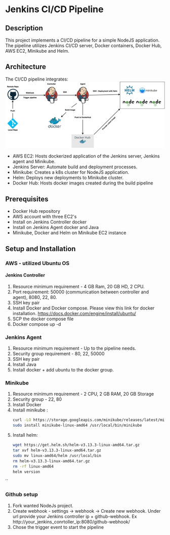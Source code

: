 # Jenkins CI/CD Pipeline

## Description

This project implements a CI/CD pipeline for a simple NodeJS application. The pipeline utilizes Jenkins CI/CD server, Docker containers, Docker Hub, AWS EC2, Minikube and Helm.

## Architecture

The CI/CD pipeline integrates:
![alt text](./Design_Overview.png)

- AWS EC2: Hosts dockerized application of the Jenkins server, Jenkins agent and Minikube.
- Jenkins Server: Automate build and deployment processes.
- Minikube: Creates a k8s cluster for NodeJS application.
- Helm: Deploys new deployments to Minikube cluster.
- Docker Hub: Hosts docker images created during the build pipeline

## Prerequisites

- Docker Hub repository
- AWS account with three EC2's
- Install on Jenkins Controller docker
- Install on Jenkins Agent docker and Java
- Minikube, Docker and Helm on Minikube EC2 instance

## Setup and Installation

### AWS - utilized Ubuntu OS

#### Jenkins Controller

1. Resource minimum requirement - 4 GB Ram, 20 GB HD, 2 CPU.
2. Port requirement: 50000 (communication between controller and agent), 8080, 22, 80.
3. SSH key pair
4. Install Docker and Docker compose. Please view this link for docker installation. https://docs.docker.com/engine/install/ubuntu/
5. SCP the docker compose file
6. Docker compose up -d

### Jenkins Agent

1. Resource minimum requirement - Up to the pipeline needs.
2. Security group requirement - 80, 22, 50000
3. SSH key pair
4. Install Java
5. Install docker + add ubuntu to the docker group.

### Minikube

1. Resource minimum requirement - 2 CPU, 2 GB RAM, 20 GB Storage
2. Security group - 22, 80
3. Install Docker
4. Install minikube :
   ```sh
   curl -LO https://storage.googleapis.com/minikube/releases/latest/minikube-linux-amd64
   sudo install minikube-linux-amd64 /usr/local/bin/minikube
   ```
5. Install helm:
   ```sh
   wget https://get.helm.sh/helm-v3.13.3-linux-amd64.tar.gz
   tar xvf helm-v3.13.3-linux-amd64.tar.gz
   sudo mv linux-amd64/helm /usr/local/bin
   rm helm-v3.13.3-linux-amd64.tar.gz
   rm -rf linux-amd64
   helm version
  ``

### Github setup

1. Fork wanted NodeJs project.
2. Create webhook - settings -> webhook -> Create new webhook.
   Under url provide your Jenkins controller ip + github-webhook. Ex http://your_jenkins_conrtoller_ip:8080/github-webhook/
3. Chose the trigger event to start the pipeline
